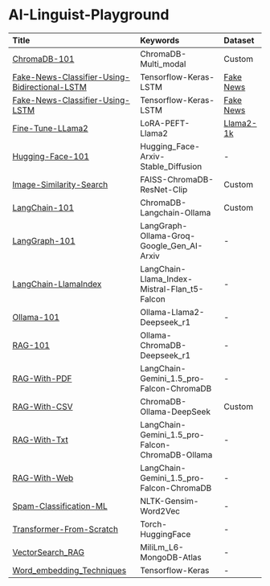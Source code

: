 # AI-Linguist-Playground

|Title|Keywords|Dataset|
|:---|:---|:---|
|[ChromaDB-101](https://github.com/avinash-218/AI-Linguist-Playground/tree/master/ChromaDB-101)|ChromaDB-Multi_modal|Custom|
|[Fake-News-Classifier-Using-Bidirectional-LSTM](https://github.com/avinash-218/AI-Linguist-Playground/tree/master/Fake-News-Classifier-Using-Bidirectional-LSTM)|Tensorflow-Keras-LSTM|[Fake News](https://www.kaggle.com/c/fake-news/data)|
|[Fake-News-Classifier-Using-LSTM](https://github.com/avinash-218/AI-Linguist-Playground/tree/master/Fake-News-Classifier-Using-LSTM)|Tensorflow-Keras-LSTM|[Fake News](https://www.kaggle.com/c/fake-news/data)|
|[Fine-Tune-LLama2](https://github.com/avinash-218/AI-Linguist-Playground/tree/master/Fine-Tune-LLama2)|LoRA-PEFT-Llama2|[Llama2-1k](https://huggingface.co/datasets/mlabonne/guanaco-llama2-1k)|
|[Hugging-Face-101](https://github.com/avinash-218/AI-Linguist-Playground/tree/master/Hugging-Face-101)|Hugging_Face-Arxiv-Stable_Diffusion|-|
|[Image-Similarity-Search](https://github.com/avinash-218/AI-Linguist-Playground/tree/master/Image-Similarity-Search)|FAISS-ChromaDB-ResNet-Clip|Custom|
|[LangChain-101](https://github.com/avinash-218/AI-Linguist-Playground/tree/master/LangChain-101)|ChromaDB-Langchain-Ollama|Custom|
|[LangGraph-101](https://github.com/avinash-218/AI-Linguist-Playground/tree/master/LangGraph-101)|LangGraph-Ollama-Groq-Google_Gen_AI-Arxiv|-|
|[LangChain-LlamaIndex](https://github.com/avinash-218/AI-Linguist-Playground/tree/master/LangChain-LlamaIndex)|LangChain-Llama_Index-Mistral-Flan_t5-Falcon|-|
|[Ollama-101](https://github.com/avinash-218/AI-Linguist-Playground/tree/master/Ollama-101)|Ollama-Llama2-Deepseek_r1|-|
|[RAG-101](https://github.com/avinash-218/AI-Linguist-Playground/tree/master/RAG-101)|Ollama-ChromaDB-Deepseek_r1|-|
|[RAG-With-PDF](https://github.com/avinash-218/AI-Linguist-Playground/tree/master/RAG-With-PDF)|LangChain-Gemini_1.5_pro-Falcon-ChromaDB|-|
|[RAG-With-CSV](https://github.com/avinash-218/AI-Linguist-Playground/tree/master/RAG-With-CSV)|ChromaDB-Ollama-DeepSeek|Custom|
|[RAG-With-Txt](https://github.com/avinash-218/AI-Linguist-Playground/tree/master/RAG-With-Txt)|LangChain-Gemini_1.5_pro-Falcon-ChromaDB-Ollama|-|
|[RAG-With-Web](https://github.com/avinash-218/AI-Linguist-Playground/tree/master/RAG-With-Web)|LangChain-Gemini_1.5_pro-Falcon-ChromaDB|-|
|[Spam-Classification-ML](https://github.com/avinash-218/AI-Linguist-Playground/tree/master/Spam-Classification-ML)|NLTK-Gensim-Word2Vec|-|
|[Transformer-From-Scratch](https://github.com/avinash-218/AI-Linguist-Playground/tree/master/Transformer-From-Scratch)|Torch-HuggingFace|-|
|[VectorSearch_RAG](https://github.com/avinash-218/AI-Linguist-Playground/tree/master/VectorSearch_RAG)|MiliLm_L6-MongoDB-Atlas|-|
|[Word_embedding_Techniques](https://github.com/avinash-218/AI-Linguist-Playground/tree/master/Word_Embedding_Techniques)|Tensorflow-Keras|-|